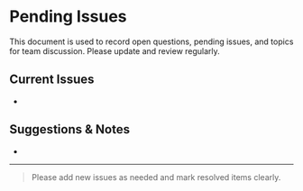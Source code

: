 # Pending Issues

This document is used to record open questions, pending issues, and topics for team discussion. Please update and review regularly.

## Current Issues
- 

## Suggestions & Notes
- 

---
> Please add new issues as needed and mark resolved items clearly. 